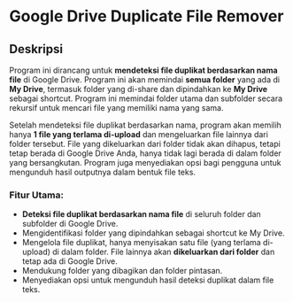 # Google Drive Duplicate File Remover

## Deskripsi
Program ini dirancang untuk **mendeteksi file duplikat berdasarkan nama file** di Google Drive. Program ini akan memindai **semua folder** yang ada di **My Drive**, termasuk folder yang di-share dan dipindahkan ke **My Drive** sebagai shortcut. Program ini memindai folder utama dan subfolder secara rekursif untuk mencari file yang memiliki nama yang sama.

Setelah mendeteksi file duplikat berdasarkan nama, program akan memilih hanya **1 file yang terlama di-upload** dan mengeluarkan file lainnya dari folder tersebut. File yang dikeluarkan dari folder tidak akan dihapus, tetapi tetap berada di Google Drive Anda, hanya tidak lagi berada di dalam folder yang bersangkutan. Program juga menyediakan opsi bagi pengguna untuk mengunduh hasil outputnya dalam bentuk file teks.

### Fitur Utama:
- **Deteksi file duplikat berdasarkan nama file** di seluruh folder dan subfolder di Google Drive.
- Mengidentifikasi folder yang dipindahkan sebagai shortcut ke My Drive.
- Mengelola file duplikat, hanya menyisakan satu file (yang terlama di-upload) di dalam folder. File lainnya akan **dikeluarkan dari folder** dan tetap ada di Google Drive.
- Mendukung folder yang dibagikan dan folder pintasan.
- Menyediakan opsi untuk mengunduh hasil deteksi duplikat dalam file teks.

